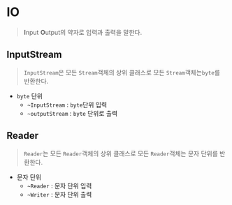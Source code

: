 # IO

> **I**nput **O**utput의 약자로 입력과 출력을 말한다.

## InputStream

> `InputStream`은 모든 `Stream`객체의 상위 클래스로 모든 `Stream`객체는`byte`를 반환한다.

* `byte` 단위 
  * `~InputStream` : `byte`단위 입력
  * `~outputStream` : `byte` 단위로 출력

## Reader

> `Reader`는 모든 `Reader`객체의 상위 클래스로 모든 `Reader`객체는 문자 단위를 반환한다.

* 문자 단위
  * `~Reader` : 문자 단위 입력
  * `~Writer` : 문자 단위 출력

